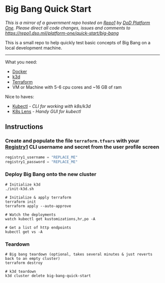 # Big Bang Quick Start

_This is a mirror of a government repo hosted on [Repo1](https://repo1.dso.mil/) by  [DoD Platform One](http://p1.dso.mil/).  Please direct all code changes, issues and comments to <https://repo1.dso.mil/platform-one/quick-start/big-bang>_

This is a small repo to help quickly test basic concepts of Big Bang on a local development machine.

---

What you need:

- [Docker](https://docs.docker.com/get-started/)
- [k3d](https://github.com/rancher/k3d)
- [Terraform](https://learn.hashicorp.com/tutorials/terraform/install-cli)
- VM or Machine with 5-6 cpu cores and ~16 GB of ram

Nice to haves:

- [Kubectl](https://kubernetes.io/docs/tasks/tools/) - _CLI for working with k8s/k3d_
- [K8s Lens](https://k8slens.dev/) - _Handy GUI for kubectl_

## Instructions

### Create and populate the file `terraform.tfvars` with your [Registry1](http://registry1.dso.mil/) CLI username and secret from the user profile screen

```terraform
registry1_username = "REPLACE_ME"
registry1_password = "REPLACE_ME"
```

### Deploy Big Bang onto the new cluster

```shell
# Initialize k3d
./init-k3d.sh

# Initialize & apply terraform
terraform init
terraform apply --auto-approve

# Watch the deployments
watch kubectl get kustomizations,hr,po -A

# Get a list of http endpoints
kubectl get vs -A
```

### Teardown

```shell
# Big bang teardown (optional, takes several minutes & just reverts back to an empty cluster)
terraform destroy

# k3d teardown
k3d cluster delete big-bang-quick-start
```
